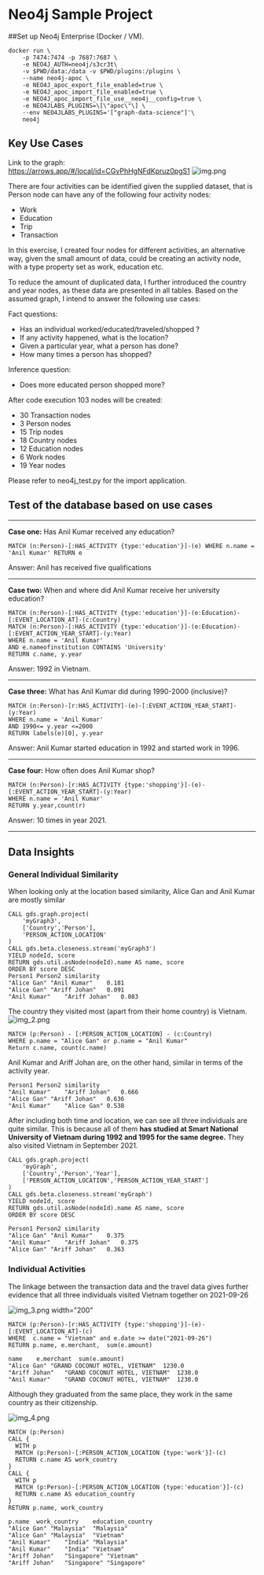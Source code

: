 # Neo4j Sample Project
##Set up Neo4j Enterprise (Docker / VM). 
```
docker run \
    -p 7474:7474 -p 7687:7687 \
    -e NEO4J_AUTH=neo4j/s3cr3t\
    -v $PWD/data:/data -v $PWD/plugins:/plugins \
    --name neo4j-apoc \
    -e NEO4J_apoc_export_file_enabled=true \
    -e NEO4J_apoc_import_file_enabled=true \
    -e NEO4J_apoc_import_file_use__neo4j__config=true \
    -e NEO4JLABS_PLUGINS=\[\"apoc\"\] \
    --env NEO4JLABS_PLUGINS='["graph-data-science"]'\
    neo4j
```


## Key Use Cases 
Link to the graph:  
https://arrows.app/#/local/id=CGvPhHgNFdKpruz0pgS1
![img.png](img.png)


There are four activities can be identified given the supplied dataset, that is Person node can have 
any of the following four activity nodes:
- Work
- Education
- Trip
- Transaction

In this exercise, I created four nodes for different activities, an alternative way, given the small
amount of data, could be creating an activity node, with a type property set as work, education etc.


To reduce the amount of duplicated data, I further introduced the country and year nodes, as these data are 
presented in all tables. 
Based on the assumed graph, I intend to answer the following use cases:

Fact questions: 
- Has an individual worked/educated/traveled/shopped ? 
- If any activity happened, what is the location?
- Given a particular year, what a person has done? 
- How many times a person has shopped? 

Inference question: 
- Does more educated person shopped more? 

After code execution 103 nodes will be created:
- 30 Transaction nodes
- 3 Person nodes
- 15 Trip nodes
- 18 Country nodes
- 12 Education nodes
- 6 Work nodes
- 19 Year nodes


Please refer to neo4j_test.py for the import application. 


## Test of the database based on use cases

-----
**Case one:** Has Anil Kumar received any education?
```
MATCH (n:Person)-[:HAS_ACTIVITY {type:'education'}]-(e) WHERE n.name = 'Anil Kumar' RETURN e
```
Answer: Anil has received five qualifications 

-----
**Case two:** When and where did Anil Kumar receive her university education?
```
MATCH (n:Person)-[:HAS_ACTIVITY {type:'education'}]-(e:Education)-[:EVENT_LOCATION_AT]-(c:Country)
MATCH (n:Person)-[:HAS_ACTIVITY {type:'education'}]-(e:Education)-[:EVENT_ACTION_YEAR_START]-(y:Year)
WHERE n.name = 'Anil Kumar'
AND e.nameofinstitution CONTAINS 'University' 
RETURN c.name, y.year
```
Answer: 1992 in Vietnam. 


-----
**Case three:** What has Anil Kumar did during 1990-2000 (inclusive)?
```
MATCH (n:Person)-[r:HAS_ACTIVITY]-(e)-[:EVENT_ACTION_YEAR_START]-(y:Year)
WHERE n.name = 'Anil Kumar'
AND 1990<= y.year <=2000
RETURN labels(e)[0], y.year
```
Answer: Anil Kumar started education in 1992 and started work in 1996.

-----
**Case four:** How often does Anil Kumar shop?
```
MATCH (n:Person)-[r:HAS_ACTIVITY {type:'shopping'}]-(e)-[:EVENT_ACTION_YEAR_START]-(y:Year)
WHERE n.name = 'Anil Kumar'
RETURN y.year,count(r)
```
Answer: 10 times in year 2021. 

-----

## Data Insights
### General Individual Similarity 
When looking only at the location based similarity, Alice Gan and Anil Kumar are mostly similar 
```
CALL gds.graph.project(
    'myGraph3',
    ['Country','Person'], 
    'PERSON_ACTION_LOCATION'
)
CALL gds.beta.closeness.stream('myGraph3')
YIELD nodeId, score
RETURN gds.util.asNode(nodeId).name AS name, score
ORDER BY score DESC
Person1	Person2	similarity
"Alice Gan"	"Anil Kumar"	0.181
"Alice Gan"	"Ariff Johan"	0.091
"Anil Kumar"	"Ariff Johan"	0.083
```
The country they visited most (apart from their home country) is Vietnam. 
![img_2.png](img_2.png)
```
MATCH (p:Person) - [:PERSON_ACTION_LOCATION] - (c:Country)
WHERE p.name = "Alice Gan" or p.name = "Anil Kumar"
Return c.name, count(c.name)
```
Anil Kumar and Ariff Johan are, on the other hand, similar in terms of the activity year. 
```
Person1	Person2	similarity
"Anil Kumar"	"Ariff Johan"	0.666
"Alice Gan"	"Ariff Johan"	0.636
"Anil Kumar"	"Alice Gan"	0.538
```

After including both time and location, we can see all three individuals are quite similar. This is because 
all of them **has studied at Smart National University of Vietnam during 1992 and 1995 for the same degree.** 
They also visited Vietnam in September 2021. 


```
CALL gds.graph.project(
    'myGraph',
    ['Country','Person','Year'], 
    ['PERSON_ACTION_LOCATION','PERSON_ACTION_YEAR_START']
)
CALL gds.beta.closeness.stream('myGraph')
YIELD nodeId, score
RETURN gds.util.asNode(nodeId).name AS name, score
ORDER BY score DESC

Person1	Person2	similarity
"Alice Gan"	"Anil Kumar"	0.375
"Anil Kumar"	"Ariff Johan"	0.375
"Alice Gan"	"Ariff Johan"	0.363
```
### Individual Activities
The linkage between the transaction data and the travel data gives further evidence that all three individuals visited 
Vietnam together on 2021-09-26

![img_3.png width="200"](img_3.png)

```
MATCH (p:Person)-[r:HAS_ACTIVITY {type:'shopping'}]-(e)-[:EVENT_LOCATION_AT]-(c)
WHERE  c.name = "Vietnam" and e.date >= date("2021-09-26")
RETURN p.name, e.merchant,  sum(e.amount)

name	e.merchant	sum(e.amount)
"Alice Gan"	"GRAND COCONUT HOTEL, VIETNAM"	1230.0
"Ariff Johan"	"GRAND COCONUT HOTEL, VIETNAM"	1230.0
"Anil Kumar"	"GRAND COCONUT HOTEL, VIETNAM"	1230.0
```

Although they graduated from the same place, they work in the same country as their citizenship. 

![img_4.png](img_4.png)

```
MATCH (p:Person)
CALL {
  WITH p
  MATCH (p:Person)-[:PERSON_ACTION_LOCATION {type:'work'}]-(c)
  RETURN c.name AS work_country
}
CALL {
  WITH p
  MATCH (p:Person)-[:PERSON_ACTION_LOCATION {type:'education'}]-(c)
  RETURN c.name AS education_country
}
RETURN p.name, work_country

p.name	work_country	education_country
"Alice Gan"	"Malaysia"	"Malaysia"
"Alice Gan"	"Malaysia"	"Vietnam"
"Anil Kumar"	"India"	"Malaysia"
"Anil Kumar"	"India"	"Vietnam"
"Ariff Johan"	"Singapore"	"Vietnam"
"Ariff Johan"	"Singapore"	"Singapore"

```


